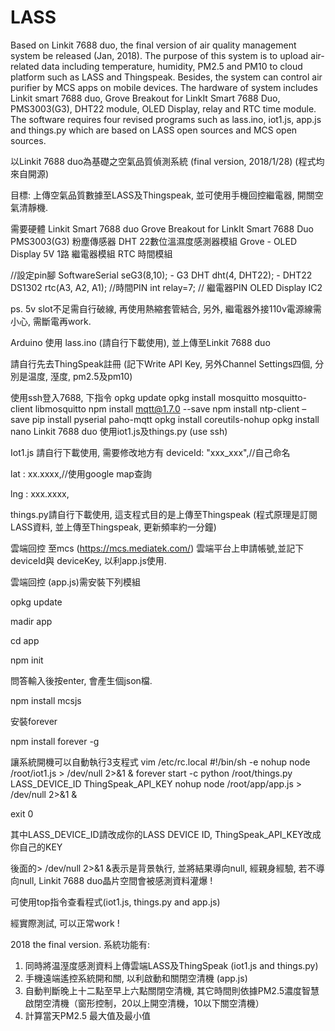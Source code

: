 # LASS

Based on Linkit 7688 duo, the final version of air quality management system be released (Jan, 2018). The purpose of this system is to upload air-related data including temperature, humidity, PM2.5 and PM10 to cloud platform such as LASS and Thingspeak. Besides, the system can control air purifier by MCS apps on mobile devices. The hardware of system includes Linkit smart 7688 duo, Grove Breakout for LinkIt Smart 7688 Duo, PMS3003(G3), DHT22 module, OLED Display, relay and RTC time module. The software requires four revised programs such as lass.ino, iot1.js, app.js and things.py which are based on LASS open sources and MCS open sources.  

以Linkit 7688 duo為基礎之空氣品質偵測系統 (final version, 2018/1/28)
(程式均來自開源) 

目標: 上傳空氣品質數據至LASS及Thingspeak, 並可使用手機回控繼電器, 開關空氣清靜機.

需要硬體
Linkit Smart 7688 duo
Grove Breakout for LinkIt Smart 7688 Duo
PMS3003(G3) 粉塵傳感器
DHT 22數位溫濕度感測器模組
Grove - OLED Display
5V 1路 繼電器模組
RTC 時間模組

//設定pin腳
SoftwareSerial seG3(8,10); - G3
DHT dht(4, DHT22); - DHT22
DS1302 rtc(A3, A2, A1); //時間PIN
int relay=7; // 繼電器PIN
OLED Display IC2

ps. 5v slot不足需自行破線, 再使用熱縮套管結合, 另外, 繼電器外接110v電源線需小心, 需斷電再work.

Arduino 使用 lass.ino (請自行下載使用), 並上傳至Linkit 7688 duo

請自行先去ThingSpeak註冊 (記下Write API Key, 另外Channel Settings四個, 分別是温度, 溼度, pm2.5及pm10)

使用ssh登入7688, 下指令
opkg update
opkg install mosquitto mosquitto-client libmosquitto
npm install mqtt@1.7.0 --save
npm install ntp-client –save
pip install pyserial paho-mqtt
opkg install coreutils-nohup
opkg install nano
Linkit 7688 duo 使用iot1.js及things.py (use ssh)

Iot1.js 請自行下載使用, 需要修改地方有
deviceId: "xxx_xxx",//自己命名

lat : xx.xxxx,//使用google map查詢

lng : xxx.xxxx,

things.py請自行下載使用,
這支程式目的是上傳至Thingspeak (程式原理是訂閱LASS資料, 並上傳至Thingspeak, 更新頻率約一分鐘)

雲端回控
至mcs (https://mcs.mediatek.com/) 雲端平台上申請帳號,並記下deviceId與 deviceKey, 以利app.js使用.

雲端回控 (app.js)需安裝下列模組

opkg update

madir app
 
cd app

npm init

問答輸入後按enter, 會產生個json檔.

npm install mcsjs 

安裝forever

npm install forever -g

讓系統開機可以自動執行3支程式
vim /etc/rc.local 
#!/bin/sh -e
nohup node /root/iot1.js > /dev/null 2>&1 &
forever start -c python /root/things.py LASS_DEVICE_ID ThingSpeak_API_KEY 
nohup node /root/app/app.js > /dev/null 2>&1 &

exit 0 


其中LASS_DEVICE_ID請改成你的LASS DEVICE ID, ThingSpeak_API_KEY改成你自己的KEY

後面的> /dev/null 2>&1 &表示是背景執行, 並將結果導向null, 經親身經驗, 若不導向null, Linkit 7688 duo晶片空間會被感測資料灌爆 !

可使用top指令查看程式(iot1.js, things.py and app.js) 


經實際測試, 可以正常work !

2018 the final version.
系統功能有:
1. 同時將温溼度感測資料上傳雲端LASS及ThingSpeak (iot1.js and things.py)
2. 手機遠端遙控系統開和關, 以利啟動和關閉空清機 (app.js)
3. 自動判斷晚上十二點至早上六點關閉空清機, 其它時間則依據PM2.5濃度智慧啟閉空清機（窗形控制，20以上開空清機，10以下關空清機）
4. 計算當天PM2.5 最大值及最小值


